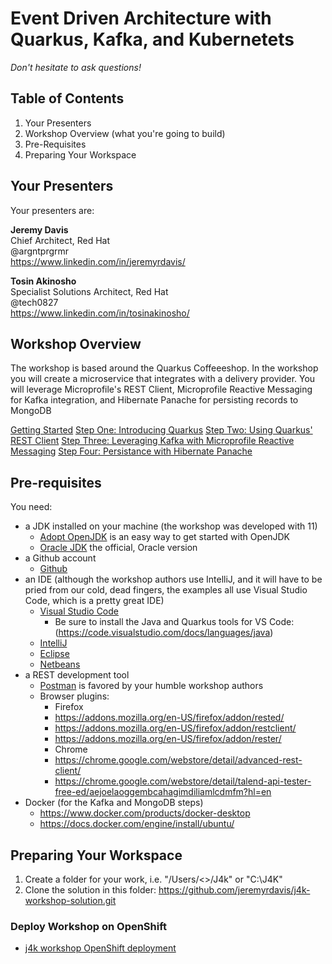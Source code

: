 # Event Driven Architecture with Quarkus, Kafka, and Kubernetets

*Don't hesitate to ask questions!*

## Table of Contents

1. Your Presenters
1. Workshop Overview (what you're going to build)
1. Pre-Requisites
1. Preparing Your Workspace

## Your Presenters

Your presenters are:

**Jeremy Davis**  
Chief Architect, Red Hat  
@argntprgrmr  
https://www.linkedin.com/in/jeremyrdavis/

**Tosin Akinosho**  
Specialist Solutions Architect, Red Hat  
@tech0827  
https://www.linkedin.com/in/tosinakinosho/

## Workshop Overview

The workshop is based around the Quarkus Coffeeeshop.  In the workshop you will create a microservice that integrates with a delivery provider.  You will leverage Microprofile's REST Client, Microprofile Reactive Messaging for Kafka integration, and Hibernate Panache for persisting records to MongoDB

[Getting Started](workshop-quickstart.md)
[Step One: Introducing Quarkus](WORKSHOP-LOCAL-01-GETTING_STARTED.md)
[Step Two: Using Quarkus' REST Client](WORKSHOP-LOCAL-02-REST.md)
[Step Three: Leveraging Kafka with Microprofile Reactive Messaging](WORKSHOP-LOCAL-03-KAFKA.md)
[Step Four: Persistance with Hibernate Panache](WORKSHOP-LOCAL-04-MONGODB.md)
 
## Pre-requisites

You need:
* a JDK installed on your machine (the workshop was developed with 11)
    * [Adopt OpenJDK](https://adoptopenjdk.net/) is an easy way to get started with OpenJDK
    * [Oracle JDK](https://www.oracle.com/java/technologies/javase-downloads.html) the official, Oracle version
* a Github account
    * [Github](https://github.com/)
* an IDE (although the workshop authors use IntelliJ, and it will have to be pried from our cold, dead fingers, the examples all use Visual Studio Code, which is a pretty great IDE)
    * [Visual Studio Code](https://code.visualstudio.com/)
        * Be sure to install the Java and Quarkus tools for VS Code: (https://code.visualstudio.com/docs/languages/java)
    * [IntelliJ](https://www.jetbrains.com/idea/)
    * [Eclipse](https://www.eclipse.org/)
    * [Netbeans](https://netbeans.org/)
* a REST development tool
    * [Postman](https://www.postman.com/) is favored by your humble workshop authors
    * Browser plugins:
        * Firefox 
	    * https://addons.mozilla.org/en-US/firefox/addon/rested/
	    * https://addons.mozilla.org/en-US/firefox/addon/restclient/
	    * https://addons.mozilla.org/en-US/firefox/addon/rester/
        * Chrome
	    * https://chrome.google.com/webstore/detail/advanced-rest-client/
	    * https://chrome.google.com/webstore/detail/talend-api-tester-free-ed/aejoelaoggembcahagimdiliamlcdmfm?hl=en
* Docker (for the Kafka and MongoDB steps)
    * https://www.docker.com/products/docker-desktop
    * https://docs.docker.com/engine/install/ubuntu/

## Preparing Your Workspace

1. Create a folder for your work, i.e. "/Users/<<YOUR NAME>>/J4k" or "C:\\J4K"
1. Clone the solution in this folder: https://github.com/jeremyrdavis/j4k-workshop-solution.git

### Deploy Workshop on OpenShift
* [j4k workshop OpenShift deployment](workshop-quickstart.md)
